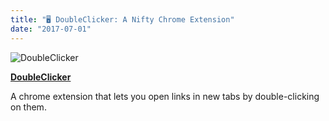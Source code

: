 ```yaml
---
title: "🖥 DoubleClicker: A Nifty Chrome Extension"
date: "2017-07-01"
---
```


![DoubleClicker](https://s3.eu-west-1.amazonaws.com/niallquirke.com/images/doubleclicker.jpeg)

**[DoubleClicker](https://chrome.google.com/webstore/detail/doubleclicker/kdfhgamfoobfingdhklhmjpbgflibeng)**

A chrome extension that lets you open links in new tabs by double-clicking on them.
